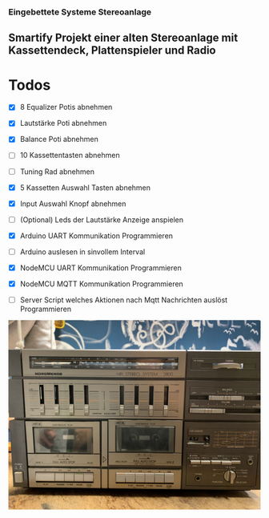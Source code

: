 ### Eingebettete Systeme Stereoanlage
## Smartify Projekt einer alten Stereoanlage mit Kassettendeck, Plattenspieler und Radio 
# Todos

- [x] 8 Equalizer Potis abnehmen
- [x] Lautstärke Poti abnehmen
- [x] Balance Poti abnehmen
- [ ] 10 Kassettentasten abnehmen
- [ ] Tuning Rad abnehmen
- [x] 5 Kassetten Auswahl Tasten abnehmen
- [X] Input Auswahl Knopf abnehmen
- [ ] \(Optional) Leds der Lautstärke Anzeige anspielen

- [X] Arduino UART Kommunikation Programmieren
- [ ] Arduino auslesen in sinvollem Interval
- [X] NodeMCU UART Kommunikation Programmieren
- [X] NodeMCU MQTT Kommunikation Programmieren
- [ ] Server Script welches Aktionen nach Mqtt Nachrichten auslöst Programmieren

![Frontansicht](/imgs/IMG_5901.jpg)
